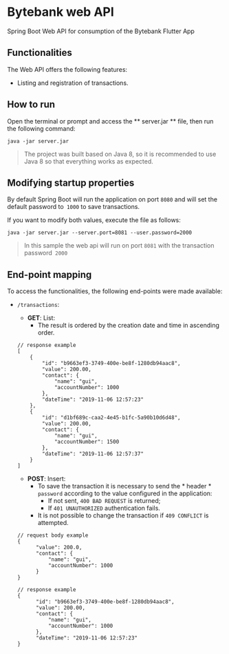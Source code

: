 # Bytebank web API

Spring Boot Web API for consumption of the Bytebank Flutter App

## Functionalities

The Web API offers the following features:

- Listing and registration of transactions.

## How to run

Open the terminal or prompt and access the ** server.jar ** file, then run the following command:

```
java -jar server.jar
```

> The project was built based on Java 8, so it is recommended to use Java 8 so that everything works as expected.

## Modifying startup properties
By default Spring Boot will run the application on port `8080` and will set the default password to` 1000` to save transactions.

If you want to modify both values, execute the file as follows:

```
java -jar server.jar --server.port=8081 --user.password=2000
```

>In this sample the web api will run on port `8081` with the transaction password` 2000`

## End-point mapping

To access the functionalities, the following end-points were made available:

- `/transactions`:
  - **GET**: List:
    - The result is ordered by the creation date and time in ascending order.

  ```
  // response example
  [
      {
          "id": "b9663ef3-3749-400e-be8f-1280db94aac8",
          "value": 200.00,
          "contact": {
              "name": "gui",
              "accountNumber": 1000
          },
          "dateTime": "2019-11-06 12:57:23"
      },
      {
          "id": "d1bf689c-caa2-4e45-b1fc-5a90b10d6d48",
          "value": 200.00,
          "contact": {
              "name": "gui",
              "accountNumber": 1500
          },
          "dateTime": "2019-11-06 12:57:37"
      }
  ]
  ```

  - **POST**: Insert:   
    - To save the transaction it is necessary to send the * header * `password` according to the value configured in the application:
      - If not sent, `400 BAD REQUEST` is returned;
      - If `401 UNAUTHORIZED` authentication fails.
    - It is not possible to change the transaction if `409 CONFLICT` is attempted.

  ```
  // request body example
  {
    	"value": 200.0,
    	"contact": {
    		"name": "gui",
    		"accountNumber": 1000
    	}
  }

  // response example
  {
        "id": "b9663ef3-3749-400e-be8f-1280db94aac8",
        "value": 200.00,
        "contact": {
            "name": "gui",
            "accountNumber": 1000
        },
        "dateTime": "2019-11-06 12:57:23"
  }
  ```
